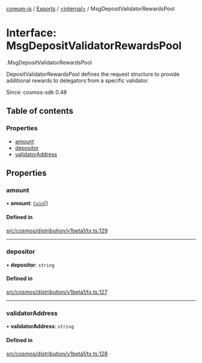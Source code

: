 [coreum-js](../README.md) / [Exports](../modules.md) / [<internal\>](../modules/internal_.md) / MsgDepositValidatorRewardsPool

# Interface: MsgDepositValidatorRewardsPool

[<internal>](../modules/internal_.md).MsgDepositValidatorRewardsPool

DepositValidatorRewardsPool defines the request structure to provide
additional rewards to delegators from a specific validator.

Since: cosmos-sdk 0.48

## Table of contents

### Properties

- [amount](internal_.MsgDepositValidatorRewardsPool.md#amount)
- [depositor](internal_.MsgDepositValidatorRewardsPool.md#depositor)
- [validatorAddress](internal_.MsgDepositValidatorRewardsPool.md#validatoraddress)

## Properties

### amount

• **amount**: [`Coin`](../modules/internal_.md#coin)[]

#### Defined in

[src/cosmos/distribution/v1beta1/tx.ts:129](https://github.com/PyramydLabs/coreum-js/blob/cea84df/src/cosmos/distribution/v1beta1/tx.ts#L129)

___

### depositor

• **depositor**: `string`

#### Defined in

[src/cosmos/distribution/v1beta1/tx.ts:127](https://github.com/PyramydLabs/coreum-js/blob/cea84df/src/cosmos/distribution/v1beta1/tx.ts#L127)

___

### validatorAddress

• **validatorAddress**: `string`

#### Defined in

[src/cosmos/distribution/v1beta1/tx.ts:128](https://github.com/PyramydLabs/coreum-js/blob/cea84df/src/cosmos/distribution/v1beta1/tx.ts#L128)
